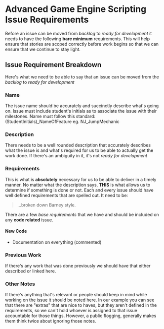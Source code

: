 # Advanced Game Engine Scripting Issue Requirements
Before an issue can be moved from _backlog_ to _ready for development_
it needs to have the following **bare minimum** requirements. This will
help ensure that stories are scoped correctly before work begins so that
we can ensure that we continue to stay light.

## Issue Requirement Breakdown
Here's what we need to be able to say that an issue can be moved from the _backlog_ to _ready for development_

### Name
The issue name should be accurately and succinctly describe what's going on.
Issue must include student's initials as to associate the issue with their milestones.
Name must follow this standard: (StudentInitials)_NameOfFeature
eg. NJ_JumpMechanic

### Description
There needs to be a well rounded description that accurately describes
what the issue is and what's required for us to be able to actually get the
work done. If there's an ambiguity in it, it's not _ready for development_

### Requirements
This is what is **absolutely** necessary for us to be able to deliver in
a timely manner. No matter what the description says, **THIS** is what
allows us to determine if something is done or not. Each and every issue
should have well defined requirements that are spelled out. It need to
be:

> ...broken down Barney style.

There are a few _base requirements_ that we have and should be included
on any **code related** issue.

#### New Code
- Documentation on everything (commented)

### Previous Work
If there's any work that was done previously we should have that either
described or linked here.

### Other Notes
If there's anything that's relevant or people should keep in mind while
working on the issue it should be noted here. In our example you can see
that there are "extras" that are nice to haves, but they aren't defined
in the requirements, so we can't hold whoever is assigned to that issue
accountable for those things. However, a public flogging, generally
makes them think twice about ignoring those notes.
